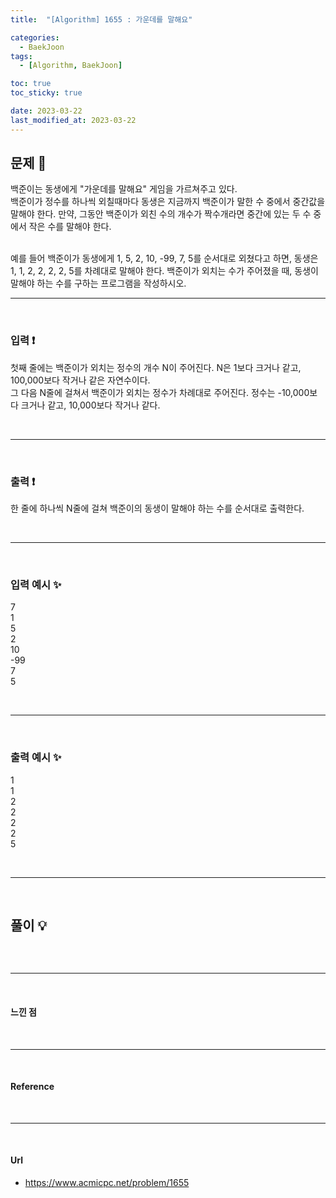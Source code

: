 ```yaml
---
title:  "[Algorithm] 1655 : 가운데를 말해요" 

categories:
  - BaekJoon
tags:
  - [Algorithm, BaekJoon]

toc: true
toc_sticky: true

date: 2023-03-22
last_modified_at: 2023-03-22
---
```


## 문제 🔎
백준이는 동생에게 "가운데를 말해요" 게임을 가르쳐주고 있다. <br>
백준이가 정수를 하나씩 외칠때마다 동생은 지금까지 백준이가 말한 수 중에서 중간값을 말해야 한다. 만약, 그동안 백준이가 외친 수의 개수가 짝수개라면 중간에 있는 두 수 중에서 작은 수를 말해야 한다. <br> <br>

예를 들어 백준이가 동생에게 1, 5, 2, 10, -99, 7, 5를 순서대로 외쳤다고 하면, 동생은 1, 1, 2, 2, 2, 2, 5를 차례대로 말해야 한다. 백준이가 외치는 수가 주어졌을 때, 동생이 말해야 하는 수를 구하는 프로그램을 작성하시오.
<br>

---

<br>

### 입력 ❗
첫째 줄에는 백준이가 외치는 정수의 개수 N이 주어진다. N은 1보다 크거나 같고, 100,000보다 작거나 같은 자연수이다. <br> 그 다음 N줄에 걸쳐서 백준이가 외치는 정수가 차례대로 주어진다. 정수는 -10,000보다 크거나 같고, 10,000보다 작거나 같다.

<br>

---

<br>

### 출력 ❗
한 줄에 하나씩 N줄에 걸쳐 백준이의 동생이 말해야 하는 수를 순서대로 출력한다.

<br>

---

<br>

### 입력 예시 ✨
7 <br>
1 <br>
5 <br>
2 <br>
10 <br>
-99 <br>
7 <br>
5 <br>

<br>

---

<br>

### 출력 예시 ✨
1 <br>
1 <br>
2 <br>
2 <br>
2 <br>
2 <br>
5 <br>

<br>

---

<br>

## 풀이 💡
```python

```

<br>

---

<br>

#### 느낀 점

<br>

---

<br>

#### Reference

<br>

---

<br>

#### Url
- https://www.acmicpc.net/problem/1655